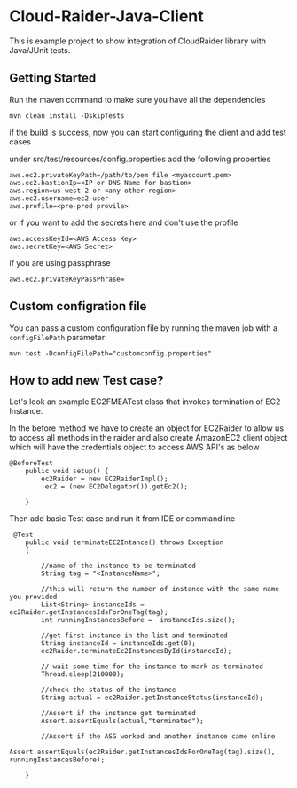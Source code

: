 # Cloud-Raider-Java-Client

This is example project to show integration of CloudRaider library with Java/JUnit tests.

## Getting Started

Run the maven command to make sure you have all the dependencies 
```
mvn clean install -DskipTests
```

if the build is success, now you can start configuring the client and add test cases

under src/test/resources/config.properties add the following properties

```
aws.ec2.privateKeyPath=/path/to/pem file <myaccount.pem>
aws.ec2.bastionIp=<IP or DNS Name for bastion>
aws.region=us-west-2 or <any other region>
aws.ec2.username=ec2-user
aws.profile=<pre-prod provile>

```
or if you want to add the secrets here and don't use the profile
```
aws.accessKeyId=<AWS Access Key>
aws.secretKey=<AWS Secret>
```
if you are using passphrase

```
aws.ec2.privateKeyPassPhrase=
```

## Custom configration file
You can pass a custom configuration file by running the maven job with a `configFilePath` parameter:
```
mvn test -DconfigFilePath="customconfig.properties"
```

## How to add new Test case?

Let's look an example EC2FMEATest class that invokes termination of EC2 Instance.

In the before method we have to create an object for EC2Raider to allow us to access all methods in the raider
and also create AmazonEC2 client object which will have the credentials object to access AWS API's as below
```
@BeforeTest
    public void setup() {
        ec2Raider = new EC2RaiderImpl();
         ec2 = (new EC2Delegator()).getEc2();

    }
```
Then add basic Test case and run it from IDE or commandline

````
 @Test
    public void terminateEC2Intance() throws Exception
    {
    
        //name of the instance to be terminated     
        String tag = "<InstanceName>";
        
        //this will return the number of instance with the same name you provided
        List<String> instanceIds = ec2Raider.getInstancesIdsForOneTag(tag);
        int runningInstancesBefore =  instanceIds.size();
        
        //get first instance in the list and terminated
        String instanceId = instanceIds.get(0);
        ec2Raider.terminateEc2InstancesById(instanceId);
        
        // wait some time for the instance to mark as terminated
        Thread.sleep(210000);
        
        //check the status of the instance
        String actual = ec2Raider.getInstanceStatus(instanceId);
        
        //Assert if the instance get terminated
        Assert.assertEquals(actual,"terminated");
        
        //Assert if the ASG worked and another instance came online
        Assert.assertEquals(ec2Raider.getInstancesIdsForOneTag(tag).size(), runningInstancesBefore);

    }
````
